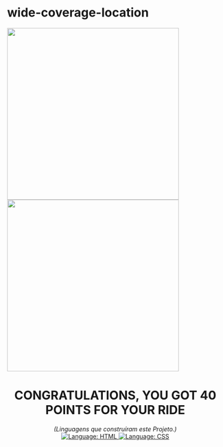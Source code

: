 # wide-coverage-location
 
 <div alig="center">
<img src="https://user-images.githubusercontent.com/97769685/168375948-5bde1dce-a412-41c5-b2cf-111247762ec7.png" height="400">
<img src="https://user-images.githubusercontent.com/97769685/168375936-8f59b8c7-291a-4965-b19f-198eac75d854.png" height="400">
 
</div>
 
<h1 align="center">
CONGRATULATIONS, YOU GOT 40 POINTS FOR YOUR RIDE
</h1>

<div>
    <p align="center">
        <em>
            (Linguagens que construíram este Projeto.)<br>
        </em>
        <a href="#">
            <img src="https://img.shields.io/badge/HTML5-E34F26?style=for-the-badge&logo=html5&logoColor=white" alt="Language: HTML">
        </a>
        <a href="#">
            <img src="https://img.shields.io/badge/CSS-239120?&style=for-the-badge&logo=css3&logoColor=white" alt="Language: CSS">
        </a>  
    </p>
</div>


